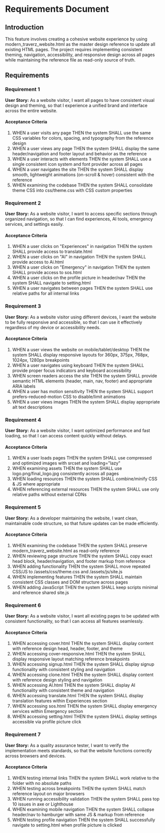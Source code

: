 # Requirements Document

## Introduction

This feature involves creating a cohesive website experience by using modern_traverz_website.html as the master design reference to update all existing HTML pages. The project requires implementing consistent theming, navigation, accessibility, and responsive design across all pages while maintaining the reference file as read-only source of truth.

## Requirements

### Requirement 1

**User Story:** As a website visitor, I want all pages to have consistent visual design and theming, so that I experience a unified brand and interface across the entire website.

#### Acceptance Criteria

1. WHEN a user visits any page THEN the system SHALL use the same CSS variables for colors, spacing, and typography from the reference design
2. WHEN a user views any page THEN the system SHALL display the same header/navigation and footer layout and behavior as the reference
3. WHEN a user interacts with elements THEN the system SHALL use a single consistent icon system and font provider across all pages
4. WHEN a user navigates the site THEN the system SHALL display smooth, lightweight animations (on-scroll & hover) consistent with the reference
5. WHEN examining the codebase THEN the system SHALL consolidate theme CSS into css/theme.css with CSS custom properties

### Requirement 2

**User Story:** As a website visitor, I want to access specific sections through organized navigation, so that I can find experiences, AI tools, emergency services, and settings easily.

#### Acceptance Criteria

1. WHEN a user clicks on "Experiences" in navigation THEN the system SHALL provide access to translate.html
2. WHEN a user clicks on "AI" in navigation THEN the system SHALL provide access to Ai.html
3. WHEN a user clicks on "Emergency" in navigation THEN the system SHALL provide access to sos.html
4. WHEN a user clicks on the profile picture in header/nav THEN the system SHALL navigate to setting.html
5. WHEN a user navigates between pages THEN the system SHALL use relative paths for all internal links

### Requirement 3

**User Story:** As a website visitor using different devices, I want the website to be fully responsive and accessible, so that I can use it effectively regardless of my device or accessibility needs.

#### Acceptance Criteria

1. WHEN a user views the website on mobile/tablet/desktop THEN the system SHALL display responsive layouts for 360px, 375px, 768px, 1024px, 1280px breakpoints
2. WHEN a user navigates using keyboard THEN the system SHALL provide proper focus indicators and keyboard accessibility
3. WHEN screen readers access the site THEN the system SHALL provide semantic HTML elements (header, main, nav, footer) and appropriate ARIA labels
4. WHEN a user has motion sensitivity THEN the system SHALL support prefers-reduced-motion CSS to disable/limit animations
5. WHEN a user views images THEN the system SHALL display appropriate alt text descriptions

### Requirement 4

**User Story:** As a website visitor, I want optimized performance and fast loading, so that I can access content quickly without delays.

#### Acceptance Criteria

1. WHEN a user loads pages THEN the system SHALL use compressed and optimized images with srcset and loading="lazy"
2. WHEN examining assets THEN the system SHALL use logo.png/final_logo.jpg consistently across all pages
3. WHEN loading resources THEN the system SHALL combine/minify CSS & JS where appropriate
4. WHEN referencing external resources THEN the system SHALL use only relative paths without external CDNs

### Requirement 5

**User Story:** As a developer maintaining the website, I want clean, maintainable code structure, so that future updates can be made efficiently.

#### Acceptance Criteria

1. WHEN examining the codebase THEN the system SHALL preserve modern_traverz_website.html as read-only reference
2. WHEN reviewing page structure THEN the system SHALL copy exact head block, header/navigation, and footer markup from reference
3. WHEN adding functionality THEN the system SHALL move repeated CSS/JS to /assets/css/theme.css and /assets/js/site.js
4. WHEN implementing features THEN the system SHALL maintain consistent CSS classes and DOM structure across pages
5. WHEN adding JavaScript THEN the system SHALL keep scripts minimal and reference shared site.js

### Requirement 6

**User Story:** As a website visitor, I want all existing pages to be updated with consistent functionality, so that I can access all features seamlessly.

#### Acceptance Criteria

1. WHEN accessing cover.html THEN the system SHALL display content with reference design head, header, footer, and theme
2. WHEN accessing cover-responsive.html THEN the system SHALL display responsive layout matching reference breakpoints
3. WHEN accessing signup.html THEN the system SHALL display signup functionality with consistent styling and navigation
4. WHEN accessing clone.html THEN the system SHALL display content with reference design styling and navigation
5. WHEN accessing AI.html THEN the system SHALL display AI functionality with consistent theme and navigation
6. WHEN accessing translate.html THEN the system SHALL display translation features within Experiences section
7. WHEN accessing sos.html THEN the system SHALL display emergency services within Emergency section
8. WHEN accessing setting.html THEN the system SHALL display settings accessible via profile picture click

### Requirement 7

**User Story:** As a quality assurance tester, I want to verify the implementation meets standards, so that the website functions correctly across browsers and devices.

#### Acceptance Criteria

1. WHEN testing internal links THEN the system SHALL work relative to the folder with no absolute paths
2. WHEN testing across breakpoints THEN the system SHALL match reference layout on major browsers
3. WHEN running accessibility validation THEN the system SHALL pass top 10 issues in axe or Lighthouse
4. WHEN examining mobile navigation THEN the system SHALL collapse header/nav to hamburger with same JS & markup from reference
5. WHEN testing profile navigation THEN the system SHALL successfully navigate to setting.html when profile picture is clicked